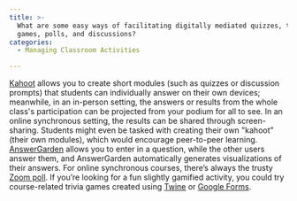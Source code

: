 ```yaml
---
title: >-
  What are some easy ways of facilitating digitally mediated quizzes, trivia
  games, polls, and discussions?
categories:
  - Managing Classroom Activities

---
```

[Kahoot](https://www.google.com/url?q=http://getkahoot.com/&sa=D&source=editors&ust=1649984699405333&usg=AOvVaw0dZiiaNuxjDXKXDUSOu8z8) allows you to create short modules (such as quizzes or discussion prompts) that students can individually answer on their own devices; meanwhile, in an in-person setting, the answers or results from the whole class's participation can be projected from your podium for all to see. In an online synchronous setting, the results can be shared through screen-sharing. Students might even be tasked with creating their own "kahoot" (their own modules), which would encourage peer-to-peer learning. [AnswerGarden](https://www.google.com/url?q=http://answergarden.ch/&sa=D&source=editors&ust=1649984699405519&usg=AOvVaw1813-22-Anc7c7Xj4Acq45) allows you to enter in a question, while the other users answer them, and AnswerGarden automatically generates visualizations of their answers. For online synchronous courses, there’s always the trusty [Zoom poll](https://www.google.com/url?q=https://support.zoom.us/hc/en-us/articles/213756303-Polling-for-meetings&sa=D&source=editors&ust=1649984699405708&usg=AOvVaw2WmakNJXOvgbrOlRI9N-0U). If you’re looking for a fun slightly gamified activity, you could try course-related trivia games created using [Twine](https://www.google.com/url?q=https://twinery.org/&sa=D&source=editors&ust=1649984699405848&usg=AOvVaw2kvbZ4len6dH6Z8yf_VWxe) or [Google Forms](https://www.google.com/url?q=https://workspace.google.com/products/forms/?utm_source%3Dgoogle%26utm_medium%3Dcpc%26utm_campaign%3Dna-CA-all-en-dr-bkws-all-all-trial-%257Bmatchtype%257D-dr-1011401%26utm_content%3Dtext-ad-none-any-DEV_%257Bdevice%257D-CRE_%257Bcreative%257D-ADGP_Desk%2520%257C%2520BKWS%2520-%2520EXA%2520%257C%2520Txt%2520~%2520Forms_Google%2520Forms-KWID_43700063916285044-%257Btargetid%257D%26utm_term%3DKW_%257Bkeyword%257D-ST_google%2520forms%26gclid%3DCj0KCQjwxtSSBhDYARIsAEn0thS-tmMLfpKkSWD5hlLwH-g6uWBvSR4PqvFMPtO8SzYv10nqQr66miAaAss-EALw_wcB%26gclsrc%3Daw.ds&sa=D&source=editors&ust=1649984699406269&usg=AOvVaw2Es9nkwdUiPchm4MRgJbhM).